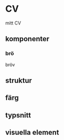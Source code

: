# CV
 mitt CV
 
 ## komponenter
 ### brö
 bröv
 ## struktur
 ## färg
 ## typsnitt
 ## visuella element
